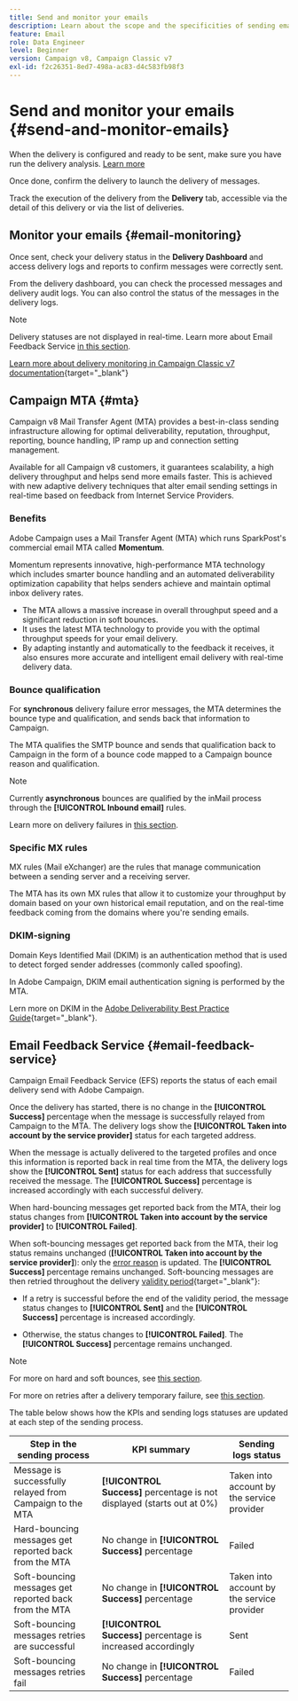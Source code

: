 ```yaml
---
title: Send and monitor your emails
description: Learn about the scope and the specificities of sending emails with Adobe Campaign
feature: Email
role: Data Engineer
level: Beginner
version: Campaign v8, Campaign Classic v7
exl-id: f2c26351-8ed7-498a-ac83-d4c583fb98f3
---
```


# Send and monitor your emails  {#send-and-monitor-emails}

When the delivery is configured and ready to be sent, make sure you have run the delivery analysis. [Learn more](delivery-analysis.md)

Once done, confirm the delivery to launch the delivery of messages.

Track the execution of the delivery from the **Delivery** tab, accessible via the detail of this delivery or via the list of deliveries.

## Monitor your emails {#email-monitoring}

Once sent, check your delivery status in the **Delivery Dashboard** and access delivery logs and reports to confirm messages were correctly sent.

From the delivery dashboard, you can check the processed messages and delivery audit logs. You can also control the status of the messages in the delivery logs.

>[!NOTE]
>
>Delivery statuses are not displayed in real-time. Learn more about Email Feedback Service [in this section](#email-feedback-service).


[Learn more about delivery monitoring in Campaign Classic v7 documentation](https://experienceleague.adobe.com/docs/campaign-classic/using/sending-messages/key-steps-when-creating-a-delivery/delivery-bestpractices/track-and-monitor.html){target="_blank"}

## Campaign MTA {#mta}

Campaign v8 Mail Transfer Agent (MTA) provides a best-in-class sending infrastructure allowing for optimal deliverability, reputation, throughput, reporting, bounce handling, IP ramp up and connection setting management.

Available for all Campaign v8 customers, it guarantees scalability, a high delivery throughput and helps send more emails faster. This is achieved with new adaptive delivery techniques that alter email sending settings in real-time based on feedback from Internet Service Providers.

### Benefits

Adobe Campaign uses a Mail Transfer Agent (MTA) which runs SparkPost's commercial email MTA called **Momentum**.

Momentum represents innovative, high-performance MTA technology which includes smarter bounce handling and an automated deliverability optimization capability that helps senders achieve and maintain optimal inbox delivery rates.

* The MTA allows a massive increase in overall throughput speed and a significant reduction in soft bounces.
* It uses the latest MTA technology to provide you with the optimal throughput speeds for your email delivery.
* By adapting instantly and automatically to the feedback it receives, it also ensures more accurate and intelligent email delivery with real-time delivery data.

### Bounce qualification

For **synchronous** delivery failure error messages, the MTA determines the bounce type and qualification, and sends back that information to Campaign.

The MTA qualifies the SMTP bounce and sends that qualification back to Campaign in the form of a bounce code mapped to a Campaign bounce reason and qualification.

>[!NOTE]
>
>Currently **asynchronous** bounces are qualified by the inMail process through the **[!UICONTROL Inbound email]** rules. 

Learn more on delivery failures in [this section](delivery-failures.md).


### Specific MX rules

MX rules (Mail eXchanger) are the rules that manage communication between a sending server and a receiving server.

The MTA has its own MX rules that allow it to customize your throughput by domain based on your own historical email reputation, and on the real-time feedback coming from the domains where you're sending emails.

### DKIM-signing

Domain Keys Identified Mail (DKIM) is an authentication method that is used to detect forged sender addresses (commonly called spoofing). 

In Adobe Campaign, DKIM email authentication signing is performed by the MTA.

Lern more on DKIM in the [Adobe Deliverability Best Practice Guide](https://experienceleague.adobe.com/docs/deliverability-learn/deliverability-best-practice-guide/transition-process/infrastructure.html#authentication){target="_blank"}.

## Email Feedback Service {#email-feedback-service}

Campaign Email Feedback Service (EFS) reports the status of each email delivery send with Adobe Campaign.

Once the delivery has started, there is no change in the **[!UICONTROL Success]** percentage when the message is successfully relayed from Campaign to the MTA. The delivery logs show the **[!UICONTROL Taken into account by the service provider]** status for each targeted address.

When the message is actually delivered to the targeted profiles and once this information is reported back in real time from the MTA, the delivery logs show the **[!UICONTROL Sent]** status for each address that successfully received the message. The **[!UICONTROL Success]** percentage is increased accordingly with each successful delivery.

When hard-bouncing messages get reported back from the MTA, their log status changes from **[!UICONTROL Taken into account by the service provider]** to **[!UICONTROL Failed]**<!-- and the **[!UICONTROL Bounces + errors]** percentage is increased accordingly-->.

When soft-bouncing messages get reported back from the MTA, their log status remains unchanged (**[!UICONTROL Taken into account by the service provider]**): only the [error reason](delivery-failures.md#delivery-failure-reasons) is updated<!-- and the **[!UICONTROL Bounces + errors]** percentage is increased accordingly-->. The **[!UICONTROL Success]** percentage remains unchanged. Soft-bouncing messages are then retried throughout the delivery [validity period](https://experienceleague.adobe.com/docs/campaign-classic/using/sending-messages/key-steps-when-creating-a-delivery/steps-sending-the-delivery.html#defining-validity-period){target="_blank"}:

* If a retry is successful before the end of the validity period, the message status changes to **[!UICONTROL Sent]** and the **[!UICONTROL Success]** percentage is increased accordingly.

* Otherwise, the status changes to **[!UICONTROL Failed]**. The **[!UICONTROL Success]** <!--and **[!UICONTROL Bounces + errors]** -->percentage remains unchanged.
  
>[!NOTE]
>
>For more on hard and soft bounces, see [this section](delivery-failures.md#delivery-failure-reasons).
>
>For more on retries after a delivery temporary failure, see [this section](delivery-failures.md#retries).

The table below shows how the KPIs and sending logs statuses are updated at each step of the sending process.

| Step in the sending process  | KPI summary | Sending logs status |
|--- |--- |--- |
| Message is successfully relayed from Campaign to the MTA | **[!UICONTROL Success]** percentage is not displayed (starts out at 0%) | Taken into account by the service provider |
| Hard-bouncing messages get reported back from the MTA | No change in **[!UICONTROL Success]** percentage | Failed |
| Soft-bouncing messages get reported back from the MTA | No change in **[!UICONTROL Success]** percentage | Taken into account by the service provider |
| Soft-bouncing messages retries are successful | **[!UICONTROL Success]** percentage is increased accordingly | Sent |
| Soft-bouncing messages retries fail |  No change in **[!UICONTROL Success]** percentage  | Failed |
